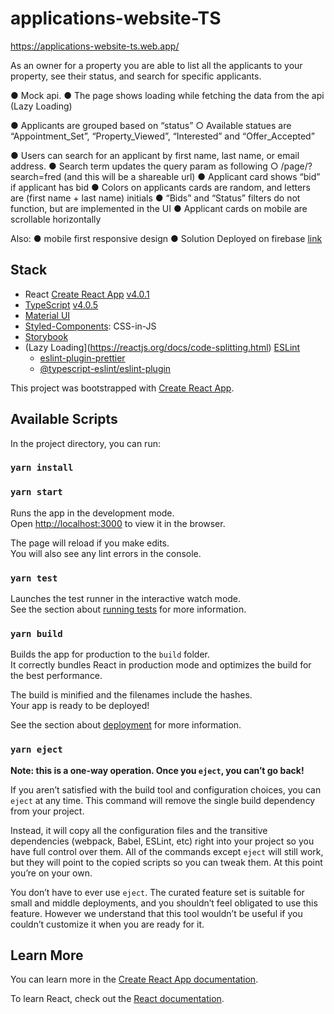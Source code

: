 # applications-website-TS

https://applications-website-ts.web.app/

As an owner for a property you are able to list all the applicants to your property, see their
status, and search for specific applicants.

<!-- design of this page
https://www.figma.com/file/BgajmFzDq2h4BwVrVFegBn/mcmakler-applicants-page?node-id=0%3A1 -->

● Mock api.
● The page shows loading while fetching the data from the api (Lazy Loading)

<!-- ● The page shows an error message if the request failed to load applicants -->

● Applicants are grouped based on “status”
○ Available statues are “Appointment_Set”, “Property_Viewed”, “Interested” and
“Offer_Accepted”

● Users can search for an applicant by first name, last name, or email address.
● Search term updates the query param as following
○ /page/?search=fred (and this will be a shareable url)
● Applicant card shows “bid” if applicant has bid
● Colors on applicants cards are random, and letters are (first name + last name) initials
● “Bids” and “Status” filters do not function, but are implemented in the UI
● Applicant cards on mobile are scrollable horizontally

Also:
● mobile first responsive design
● Solution Deployed on firebase [link](https://applications-website-ts.web.app/)

<!-- ● Consider how you handle translations and localization
Stack -->

## Stack

- React [Create React App](https://facebook.github.io/create-react-app/) [v4.0.1](https://github.com/facebook/create-react-app/releases/tag/v4.0.1)
- [TypeScript](https://www.typescriptlang.org/) [v4.0.5](https://github.com/microsoft/TypeScript/releases/tag/v4.0.5)
- [Material UI](http://material-ui.com/)
- [Styled-Components](https://styled-components.com/): CSS-in-JS
- [Storybook](https://storybook.js.org/)
- (Lazy Loading](https://reactjs.org/docs/code-splitting.html)
  [ESLint](https://eslint.org/)
  - [eslint-plugin-prettier](https://github.com/prettier/eslint-plugin-prettier)
  - [@typescript-eslint/eslint-plugin](https://github.com/typescript-eslint/typescript-eslint#readme)

This project was bootstrapped with [Create React App](https://github.com/facebook/create-react-app).

## Available Scripts

In the project directory, you can run:

### `yarn install`

### `yarn start`

Runs the app in the development mode.<br />
Open [http://localhost:3000](http://localhost:3000) to view it in the browser.

The page will reload if you make edits.<br />
You will also see any lint errors in the console.

### `yarn test`

Launches the test runner in the interactive watch mode.<br />
See the section about [running tests](https://facebook.github.io/create-react-app/docs/running-tests) for more information.

### `yarn build`

Builds the app for production to the `build` folder.<br />
It correctly bundles React in production mode and optimizes the build for the best performance.

The build is minified and the filenames include the hashes.<br />
Your app is ready to be deployed!

See the section about [deployment](https://facebook.github.io/create-react-app/docs/deployment) for more information.

### `yarn eject`

**Note: this is a one-way operation. Once you `eject`, you can’t go back!**

If you aren’t satisfied with the build tool and configuration choices, you can `eject` at any time. This command will remove the single build dependency from your project.

Instead, it will copy all the configuration files and the transitive dependencies (webpack, Babel, ESLint, etc) right into your project so you have full control over them. All of the commands except `eject` will still work, but they will point to the copied scripts so you can tweak them. At this point you’re on your own.

You don’t have to ever use `eject`. The curated feature set is suitable for small and middle deployments, and you shouldn’t feel obligated to use this feature. However we understand that this tool wouldn’t be useful if you couldn’t customize it when you are ready for it.

## Learn More

You can learn more in the [Create React App documentation](https://facebook.github.io/create-react-app/docs/getting-started).

To learn React, check out the [React documentation](https://reactjs.org/).
